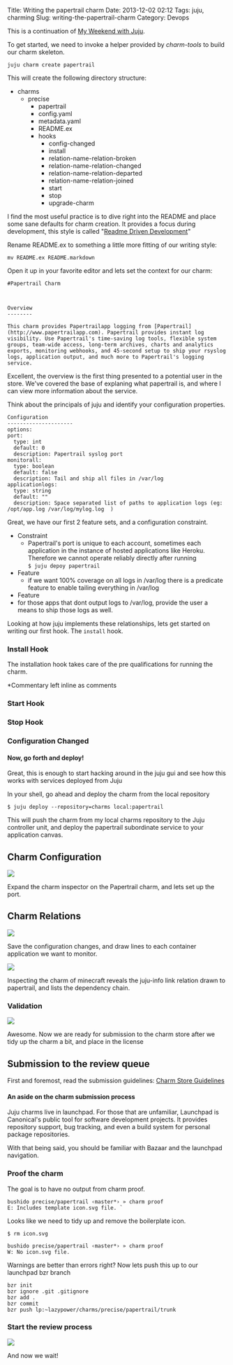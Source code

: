 Title: Writing the papertrail charm
Date: 2013-12-02 02:12
Tags: juju, charming
Slug: writing-the-papertrail-charm
Category: Devops

This is a continuation of [My Weekend with Juju](/my-weekend-with-juju).



To get started, we need to invoke a helper provided by *charm-tools* to build our charm skeleton.

	juju charm create papertrail

This will create the following directory structure:

- charms
  - precise
     - papertrail
     - config.yaml
     - metadata.yaml
     - README.ex
     - hooks
         - config-changed
         - install
         - relation-name-relation-broken
         - relation-name-relation-changed
         - relation-name-relation-departed
         - relation-name-relation-joined
         - start
         - stop
         - upgrade-charm

I find the most useful practice is to dive right into the README and place some sane defaults for charm creation. It provides a focus during development, this style is called "[Readme Driven Development](http://tom.preston-werner.com/2010/08/23/readme-driven-development.html)"

Rename README.ex to something a little more fitting of our writing style:

    mv README.ex README.markdown

Open it up in your favorite editor and lets set the context for our charm:

	#Papertrail Charm



    Overview
    --------

    This charm provides Papertrailapp logging from [Papertrail](http://www.papertrailapp.com). Papertrail provides instant log visibility. Use Papertrail's time-saving log tools, flexible system groups, team-wide access, long-term archives, charts and analytics exports, monitoring webhooks, and 45-second setup to ship your rsyslog logs, application output, and much more to Papertrail's logging service.



Excellent, the overview is the first thing presented to a potential user in the store. We've covered the base of explaning what papertrail is, and where I can view more information about the service.

Think about the principals of juju and identify your configuration properties.

	Configuration
	---------------------
	options:
  	port:
      type: int
      default: 0
      description: Papertrail syslog port
  	monitorall:
      type: boolean
      default: false
      description: Tail and ship all files in /var/log
  	applicationlogs:
      type: string
      default: ""
      description: Space separated list of paths to application logs (eg: /opt/app.log /var/log/mylog.log  )


Great, we have our first 2 feature sets, and a configuration constraint.

 - Constraint
 	- Papertrail's port is unique to each account, sometimes each application in the instance of hosted applications like Heroku. Therefore we cannot operate reliably directly after running <br> `$ juju depoy papertrail `
 - Feature
	- if we want 100% coverage on all logs in /var/log there is a predicate feature to enable tailing everything in /var/log
 - Feature
  - for those apps that dont output logs to /var/log, provide the user a means to ship those logs as well.

Looking at how juju implements these relationships, lets get started on writing our first hook. The ` install ` hook.

### Install Hook

The installation hook takes care of the pre qualifications for running the charm.

*Commentary left inline as comments

<script src="https://gist.github.com/chuckbutler/7745943.js"></script>



### Start Hook

<script src="https://gist.github.com/chuckbutler/7746141.js"></script>


### Stop Hook

<script src="https://gist.github.com/chuckbutler/7746179.js"></script>

### Configuration Changed

<script src="https://gist.github.com/chuckbutler/7746188.js"></script>


#### Now, go forth and deploy!
Great, this is enough to start hacking around in the juju gui and see how this works with services deployed from Juju

In your shell, go ahead and deploy the charm from the local repository

` $ juju deploy --repository=charms local:papertrail `

This will push the charm from my local charms repository to the Juju controller unit, and deploy the papertrail subordinate service to your application canvas.



## Charm Configuration

![](/images/2013/Dec/Screenshot_from_2013_12_02_01_49_51_5.png)

Expand the charm inspector on the Papertrail charm, and lets set up the port.


## Charm Relations
![](/images/2013/Dec/Screenshot_from_2013_12_02_01_45_17_3.png)

Save the configuration changes, and draw lines to each container application we want to monitor.

![](/images/2013/Dec/Screenshot_from_2013_12_02_01_48_54_2.png)

Inspecting the charm of minecraft reveals the juju-info link relation drawn to papertrail, and lists the dependency chain.

### Validation

![](/images/2013/Dec/JuJu_Systems___Papertrail.png)



Awesome. Now we are ready for submission to the charm store after we tidy up the charm a bit, and place in the license


## Submission to the review queue

First and foremost, read the submission guidelines: [Charm Store Guidelines](https://juju.ubuntu.com/docs/authors-charm-store.html)

#### An aside on the charm submission process

Juju charms live in launchpad. For those that are unfamiliar, Launchpad is Canonical's public tool for software development projects. It provides repository support, bug tracking, and even a build system for personal package repositories.

With that being said, you should be familiar with Bazaar and the launchpad navigation.


### Proof the charm

The goal is to have no output from charm proof.

	bushido precise/papertrail ‹master*› » charm proof
	E: Includes template icon.svg file. `

Looks like we need to tidy up and remove the boilerplate icon.

`$ rm icon.svg `

    bushido precise/papertrail ‹master*› » charm proof
    W: No icon.svg file.

Warnings are better than errors right? Now lets push this up to our launchpad bzr branch

	bzr init
    bzr ignore .git .gitignore
    bzr add .
    bzr commit
    bzr push lp:~lazypower/charms/precise/papertrail/trunk


### Start the review process

![](/images/2013/Dec/Bug__1023665__Charm_Needed__Papertrailapp____Bugs___Juju_Charms_Collection_15.png)

And now we wait!
